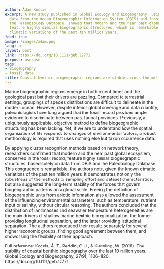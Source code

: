 ```yaml
---
author: Ádám Kocsis
excerpt: A new study published in Global Ecology and Biogeography, using recent occurrence
  data from the Ocean Biogeographic Information System (OBIS) and fossil data from
  the Paleobiology Database, showed that modern and the near past global ecosystem
  feature highly similar biogeographic structures, which is remarkable given the known
  climatic variations of the past ten million years.
feed: true
image: /images/adam.png
lang: en
layout: post
link: https://doi.org/10.1111/geb.12771
purpose: usecase
tags:
- Biogeography
- fossil data
title: Coastal benthic biogeographic regions are stable across the millennia
---
```


<p>Marine biogeographic regions emerge in both recent times and the geological past but their drivers are puzzling. Compared to terrestrial settings, groupings of species distributions are difficult to delineate in the modern ocean. However, despite inferior global coverage and data quantity, paleontologists have long argued that the fossil record provides ample evidence to discriminate between past faunal provinces. Previously, a ubiquitously applicable, objective method to define biogeographic structuring has been lacking. Yet, if we are to understand how the spatial organization of life responds to changes of environmental factors, a robust methodology is required that uses nothing else but taxon occurrence data.</p>

<p>By applying cluster recognition methods based on network theory, researchers confirmed that modern and the near past global ecosystem, conserved in the fossil record, feature highly similar biogeographic structures, based solely on data from OBIS and the Paleobiology Database. This congruence is remarkable, the authors note, given the known climatic variations of the past ten million years. It demonstrates not only the robustness of the methods to sampling effort and dataset characteristics, but also suggested the long-term stability of the forces that govern biogeographic patterns on a global scale. Freeing the definition of biogeographic units from abiotic information also allowed the assessment of the influencing environmental parameters, such as temperature, nutrient input or salinity, without circular reasoning. The authors concluded that the distribution of landmasses and seawater temperature heterogeneities are the main drivers of shallow marine benthic bioregionalization, the former providing longitudinal separation, and the latter providing latitudinal separation. The authors reproduced their results separately for several higher taxonomic groups, finding good agreement between them, and showcasing the flexibility of their approach.</p>

<p>Full reference: Kocsis, Á. T., Reddin, C. J., & Kiessling, W. (2018). The stability of coastal benthic biogeography over the last 10 million years. Global Ecology and Biogeography, 27(9), 1106–1120. https://doi.org/10.1111/geb.12771</p>
